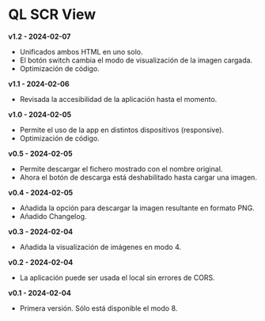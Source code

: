 # QL SCR View

__v1.2 - 2024-02-07__  
- Unificados ambos HTML en uno solo.
- El botón switch cambia el modo de visualización de la imagen cargada.
- Optimización de código.

__v1.1 - 2024-02-06__  
- Revisada la accesibilidad de la aplicación hasta el momento.

__v1.0 - 2024-02-05__  
- Permite el uso de la app en distintos dispositivos (responsive).
- Optimización de código.

__v0.5 - 2024-02-05__  
- Permite descargar el fichero mostrado con el nombre original.
- Ahora el botón de descarga está deshabilitado hasta cargar una imagen.

__v0.4 - 2024-02-05__  
- Añadida la opción para descargar la imagen resultante en formato PNG.
- Añadido Changelog.

__v0.3 - 2024-02-04__  
- Añadida la visualización de imágenes en modo 4.

__v0.2 - 2024-02-04__  
- La aplicación puede ser usada el local sin errores de CORS.

__v0.1 - 2024-02-04__  
- Primera versión. Sólo está disponible el modo 8.
